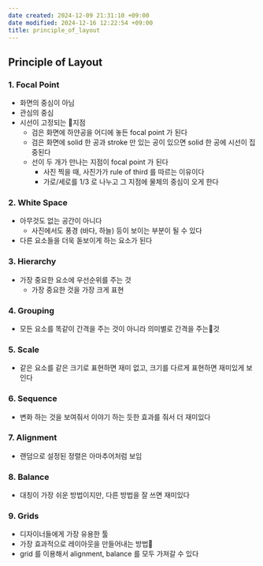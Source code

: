 ```yaml
---
date created: 2024-12-09 21:31:10 +09:00
date modified: 2024-12-16 12:22:54 +09:00
title: principle_of_layout
---
```


## Principle of Layout
### 1. Focal Point
- 화면의 중심이 아님
- 관심의 중심
- 시선이 고정되는 지점
	- 검은 화면에 하얀공을 어디에 놓든 focal point 가 된다
	- 검은 화면에 solid 한 공과 stroke 만 있는 공이 있으면 solid 한 공에 시선이 집중된다
	- 선이 두 개가 만나는 지점이 focal point 가 된다
		- 사진 찍을 때, 사진가가 rule of third 를 따르는 이유이다
		- 가로/세로를 1/3 로 나누고 그 지점에 물체의 중심이 오게 한다
### 2. White Space
- 아무것도 없는 공간이 아니다
	- 사진에서도 풍경 (바다, 하늘) 등이 보이는 부분이 될 수 있다
- 다른 요소들을 더욱 돋보이게 하는 요소가 된다
### 3. Hierarchy
- 가장 중요한 요소에 우선순위를 주는 것
	- 가장 중요한 것을 가장 크게 표현
### 4. Grouping
- 모든 요소를 똑같이 간격을 주는 것이 아니라 의미별로 간격을 주는것
### 5. Scale
- 같은 요소를 같은 크기로 표현하면 재미 없고, 크기를 다르게 표현하면 재미있게 보인다
### 6. Sequence
- 변화 하는 것을 보여줘서 이야기 하는 듯한 효과를 줘서 더 재미있다
### 7. Alignment
- 랜덤으로 설정된 정렬은 아마추어처럼 보임
### 8. Balance
- 대칭이 가장 쉬운 방법이지만, 다른 방법을 잘 쓰면 재미있다
### 9. Grids
- 디자이너들에게 가장 유용한 툴
- 가장 효과적으로 레이아웃을 만들어내는 방법
- grid 를 이용해서 alignment, balance 를 모두 가져갈 수 있다
